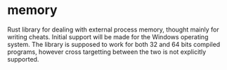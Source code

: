 # memory
Rust library for dealing with external process memory, thought mainly for writing cheats.
Initial support will be made for the Windows operating system.
The library is supposed to work for both 32 and 64 bits compiled programs, however cross targetting between the two is not explicitly supported.

